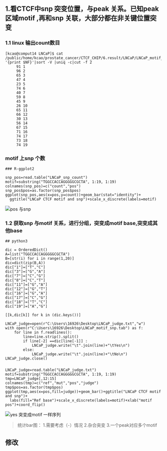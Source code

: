 ## 1.看CTCF中snp 突变位置，与peak 关系。已知peak区域motif ,再和snp 关联，大部分都在非关键位置突变
### 1.1 linux 输出count数目
```
[kcao@comput14 LNCaP]$ cat /public/home/kcao/prostate_cancer/CTCF_CHIP/6.result/LNCaP/LNCaP_motif_snp.tab|awk '{print $NF}'|sort -V |uniq -c|cut -f 2
     91 1
     96 2
     65 3
     47 4
     23 5
     74 6
     40 7
     59 8
     45 9
     26 10
     65 11
     66 12
     30 13
     56 14
     67 15
     71 16
     74 17
     73 18
     74 19

```


### motif 上snp 个数
```
### R-ggplot2

snp_pos=read.table("LNCaP_snp_count")
motif=substring("TGGCCACCAGGGGGCGCTA", 1:19, 1:19)
colnames(snp_pos)=c("count","pos")
snp_pos$pos=as.factor(snp_pos$pos)
ggplot(snp_pos,aes(x=pos,y=count))+geom_bar(stat="identity")+
  ggtitle("LNCaP CTCF motif and snp")+scale_x_discrete(labels=motif)
```
![pos 与snp](https://upload-images.jianshu.io/upload_images/9589088-5b480f9ae7a62409.png?imageMogr2/auto-orient/strip%7CimageView2/2/w/1240)

### 1.2 获取snp 与motif 关系，进行分组，突变成motif base,突变成其他base
```
## python3

dic = OrderedDict()
A=list("TGGCCACCAGGGGGCGCTA")
B=[str(i) for i in range(1,20)]
dic=dict(zip(B,A))
dic["1"]=["T","C"]
dic["3"]=["G","A"]
dic["7"]=["C","G"]
dic["8"]=["C","T"]
dic["11"]=["G","A"]
dic["12"]=["G","T"]
dic["16"]=["G","A"]
dic["17"]=["C","G"]
dic["18"]=["T","C"]
dic["19"]=["A","G"]

[[k,dic[k]] for k in (dic.keys())]

LNCaP_judge=open(r"C:\Users\16926\Desktop\LNCaP_judge.txt","w")
with open(r"C:\Users\16926\Desktop\LNCaP_motif_snp.tab") as f:
    for line in f.readlines():
        line=line.strip().split()
        if line[-2] ==dic[line[-1]] :
            LNCaP_judge.write("\t".join(line)+"\tYes\n")
        else:
            LNCaP_judge.write("\t".join(line)+"\tNo\n")
LNCaP_judge.close()

```


###
```
LNCaP_judge=read.table("LNCaP_judge.txt")
motif=substring("TGGCCACCAGGGGGCGCTA", 1:19, 1:19)
tmp=LNCaP_judge[,12:15]
colnames(tmp)=c("ref","mut","pos","judge")
tmp$pos=as.factor(tmp$pos)
ggplot(tmp,aes(x=pos,fill=judge))+geom_bar()+ggtitle("LNCaP CTCF motif and snp")+
  labs(fill="Ref base")+scale_x_discrete(labels=motif)+xlab("motif pos")+coord_flip()
```
![yes 突变成motif 一样序列](https://upload-images.jianshu.io/upload_images/9589088-d2fbd73a9bb9423a.png?imageMogr2/auto-orient/strip%7CimageView2/2/w/1240)

>统计bar图：
1.需要考虑（-）情况
2.杂合突变
3.一个peak对应多个motif

## 修改
